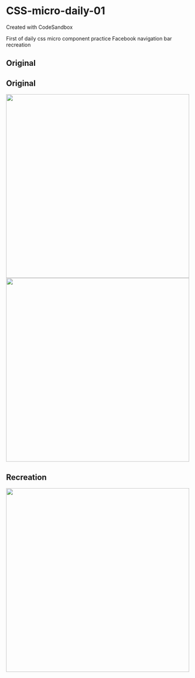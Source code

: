 # CSS-micro-daily-01
Created with CodeSandbox

First of daily css micro component practice
Facebook navigation bar recreation

## Original  


## Original   
<img src="https://user-images.githubusercontent.com/3280206/173955882-ce16c250-793f-44b0-959a-bc67e5f4ce5f.png" width="500" >
<img src="https://user-images.githubusercontent.com/3280206/173956317-6db7a2d8-da9d-4360-bf59-ac007370fb1c.png" width="500" >




## Recreation  
<img src="https://user-images.githubusercontent.com/3280206/173956020-3f7b84d7-7130-48de-9f2a-640ebb377720.png" width="500" >


